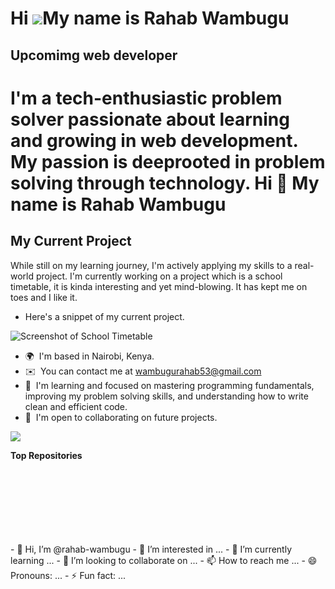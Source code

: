 Hi ![](https://user-images.githubusercontent.com/18350557/176309783-0785949b-9127-417c-8b55-ab5a4333674e.gif)My name is Rahab Wambugu
=====================================================================================================================================

Upcomimg web developer
----------------------

I'm a tech-enthusiastic problem solver passionate about learning and growing in web development. My passion is deeprooted in problem solving through technology.  Hi 👋 My name is Rahab Wambugu
==============================

My Current Project
-----------------------
While still on my learning journey, I'm actively applying my skills to a real-world project. I'm currently working on a project which is a school timetable, it is kinda interesting and yet mind-blowing. It has kept me on toes and I like it.
* Here's a snippet of my current project.

![Screenshot of School Timetable](image-1.png)


* 🌍  I'm based in Nairobi, Kenya.
* ✉️  You can contact me at [wambugurahab53@gmail.com](mailto:wambugurahab53@gmail.com)
* 🧠  I'm learning and focused on mastering programming fundamentals, improving my problem solving skills, and understanding how to write clean and efficient code.
* 🤝  I'm open to collaborating on future projects.

<a href="https://www.github.com/rahab-wambugu" target="_blank" rel="noreferrer"><img
src="https://img.shields.io/github/followers/rahab-wambugu?logo=github&style=for-the-badge&color=84cc16&labelColor=713f12" /></a>

<b>Top Repositories</b>

<div width="100%" align="center"></div><br /><br /><br /><br /><br /><br /><br />- 👋 Hi, I’m @rahab-wambugu
- 👀 I’m interested in ...
- 🌱 I’m currently learning ...
- 💞️ I’m looking to collaborate on ...
- 📫 How to reach me ...
- 😄 Pronouns: ...
- ⚡ Fun fact: ...

<!---
rahab-wambugu/rahab-wambugu is a ✨ special ✨ repository because its `README.md` (this file) appears on your GitHub profile.
You can click the Preview link to take a look at your changes.
--->
